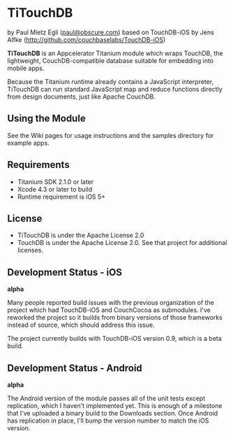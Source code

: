 # TiTouchDB

by Paul Mietz Egli (paul@obscure.com)
based on TouchDB-iOS by Jens Alfke (http://github.com/couchbaselabs/TouchDB-iOS)

**TiTouchDB** is an Appcelerator Titanium module which wraps TouchDB, the lightweight, CouchDB-compatible
database suitable for embedding into mobile apps.

Because the Titanium runtime already contains a JavaScript interpreter, TiTouchDB can run standard JavaScript
map and reduce functions directly from design documents, just like Apache CouchDB.

## Using the Module

See the Wiki pages for usage instructions and the samples directory for example apps.

## Requirements

* Titanium SDK 2.1.0 or later
* Xcode 4.3 or later to build
* Runtime requirement is iOS 5+

## License

* TiTouchDB is under the Apache License 2.0
* TouchDB is under the Apache License 2.0. See that project for additional licenses.

## Development Status - iOS

**alpha**

Many people reported build issues with the previous organization of the project which had
TouchDB-iOS and CouchCocoa as submodules.  I've reworked the project so it builds from binary
versions of those frameworks instead of source, which should address this issue.

The project currently builds with TouchDB-iOS version 0.9, which is a beta build.

## Development Status - Android

**alpha**

The Android version of the module passes all of the unit tests except replication, which I
haven't implemented yet.  This is enough of a milestone that I've uploaded a binary build to
the Downloads section.  Once Android has replication in place, I'll bump the version number
to match the iOS version.

